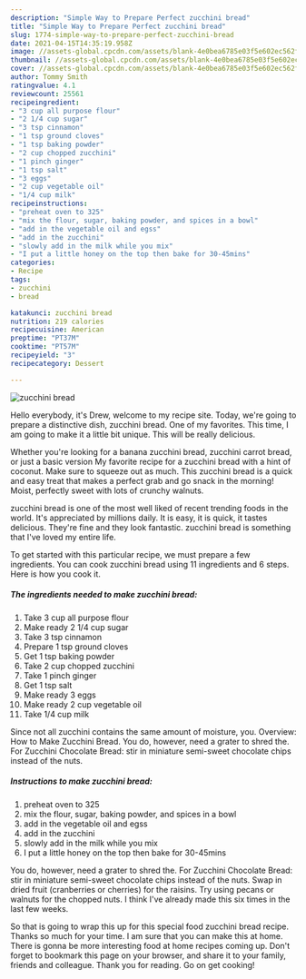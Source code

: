 ```yaml
---
description: "Simple Way to Prepare Perfect zucchini bread"
title: "Simple Way to Prepare Perfect zucchini bread"
slug: 1774-simple-way-to-prepare-perfect-zucchini-bread
date: 2021-04-15T14:35:19.958Z
image: //assets-global.cpcdn.com/assets/blank-4e0bea6785e03f5e602ec562f230caae08da540cada707380b4fe1bbebba43da.png
thumbnail: //assets-global.cpcdn.com/assets/blank-4e0bea6785e03f5e602ec562f230caae08da540cada707380b4fe1bbebba43da.png
cover: //assets-global.cpcdn.com/assets/blank-4e0bea6785e03f5e602ec562f230caae08da540cada707380b4fe1bbebba43da.png
author: Tommy Smith
ratingvalue: 4.1
reviewcount: 25561
recipeingredient:
- "3 cup all purpose flour"
- "2 1/4 cup sugar"
- "3 tsp cinnamon"
- "1 tsp ground cloves"
- "1 tsp baking powder"
- "2 cup chopped zucchini"
- "1 pinch ginger"
- "1 tsp salt"
- "3 eggs"
- "2 cup vegetable oil"
- "1/4 cup milk"
recipeinstructions:
- "preheat oven to 325"
- "mix the flour, sugar, baking powder, and spices in a bowl"
- "add in the vegetable oil and egss"
- "add in the zucchini"
- "slowly add in the milk while you mix"
- "I put a little honey on the top then bake for 30-45mins"
categories:
- Recipe
tags:
- zucchini
- bread

katakunci: zucchini bread 
nutrition: 219 calories
recipecuisine: American
preptime: "PT37M"
cooktime: "PT57M"
recipeyield: "3"
recipecategory: Dessert

---
```



![zucchini bread](//assets-global.cpcdn.com/assets/blank-4e0bea6785e03f5e602ec562f230caae08da540cada707380b4fe1bbebba43da.png)

Hello everybody, it's Drew, welcome to my recipe site. Today, we're going to prepare a distinctive dish, zucchini bread. One of my favorites. This time, I am going to make it a little bit unique. This will be really delicious.

Whether you&#39;re looking for a banana zucchini bread, zucchini carrot bread, or just a basic version My favorite recipe for a zucchini bread with a hint of coconut. Make sure to squeeze out as much. This zucchini bread is a quick and easy treat that makes a perfect grab and go snack in the morning! Moist, perfectly sweet with lots of crunchy walnuts.

zucchini bread is one of the most well liked of recent trending foods in the world. It's appreciated by millions daily. It is easy, it is quick, it tastes delicious. They're fine and they look fantastic. zucchini bread is something that I've loved my entire life.


To get started with this particular recipe, we must prepare a few ingredients. You can cook zucchini bread using 11 ingredients and 6 steps. Here is how you cook it.

<!--inarticleads1-->

##### The ingredients needed to make zucchini bread:

1. Take 3 cup all purpose flour
1. Make ready 2 1/4 cup sugar
1. Take 3 tsp cinnamon
1. Prepare 1 tsp ground cloves
1. Get 1 tsp baking powder
1. Take 2 cup chopped zucchini
1. Take 1 pinch ginger
1. Get 1 tsp salt
1. Make ready 3 eggs
1. Make ready 2 cup vegetable oil
1. Take 1/4 cup milk


Since not all zucchini contains the same amount of moisture, you. Overview: How to Make Zucchini Bread. You do, however, need a grater to shred the. For Zucchini Chocolate Bread: stir in miniature semi-sweet chocolate chips instead of the nuts. 

<!--inarticleads2-->

##### Instructions to make zucchini bread:

1. preheat oven to 325
1. mix the flour, sugar, baking powder, and spices in a bowl
1. add in the vegetable oil and egss
1. add in the zucchini
1. slowly add in the milk while you mix
1. I put a little honey on the top then bake for 30-45mins


You do, however, need a grater to shred the. For Zucchini Chocolate Bread: stir in miniature semi-sweet chocolate chips instead of the nuts. Swap in dried fruit (cranberries or cherries) for the raisins. Try using pecans or walnuts for the chopped nuts. I think I&#39;ve already made this six times in the last few weeks. 

So that is going to wrap this up for this special food zucchini bread recipe. Thanks so much for your time. I am sure that you can make this at home. There is gonna be more interesting food at home recipes coming up. Don't forget to bookmark this page on your browser, and share it to your family, friends and colleague. Thank you for reading. Go on get cooking!
